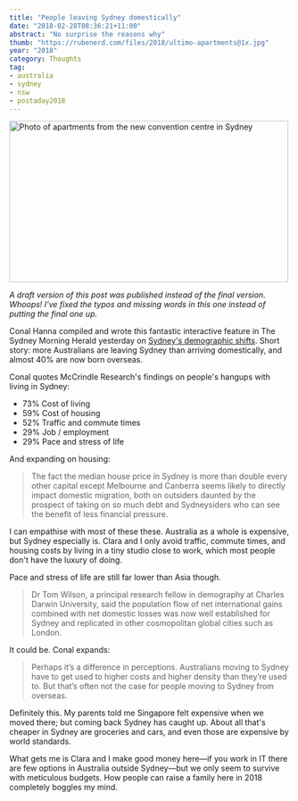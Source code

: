 ```yaml
---
title: "People leaving Sydney domestically"
date: "2018-02-28T08:36:21+11:00"
abstract: "No surprise the reasons why"
thumb: "https://rubenerd.com/files/2018/ultimo-apartments@1x.jpg"
year: "2018"
category: Thoughts
tag:
- australia
- sydney
- nsw
- postaday2018
---
```

<p><img src="https://rubenerd.com/files/2018/sydneyapartments@1x.jpg" srcset="https://rubenerd.com/files/2018/sydneyapartments@1x.jpg 1x, https://rubenerd.com/files/2018/sydneyapartments@2x.jpg 2x" alt="Photo of apartments from the new convention centre in Sydney" style="width:500px; height:289px;" /></p>

<p style="font-style:italic">A draft version of this post was published instead of the final version. Whoops! I've fixed the typos and missing words in this one instead of putting the final one up.</p>

Conal Hanna compiled and wrote this fantastic interactive feature in The Sydney Morning Herald yesterday on [Sydney's demographic shifts]. Short story: more Australians are leaving Sydney than arriving domestically, and almost 40% are now born overseas. 

Conal quotes McCrindle Research's findings on people's hangups with living in Sydney:

* 73% Cost of living
* 59% Cost of housing
* 52% Traffic and commute times
* 29% Job / employment
* 29% Pace and stress of life

And expanding on housing:

> The fact the median house price in Sydney is more than double every other capital except Melbourne and Canberra seems likely to directly impact domestic migration, both on outsiders daunted by the prospect of taking on so much debt and Sydneysiders who can see the benefit of less financial pressure. 

I can empathise with most of these these. Australia as a whole is expensive, but Sydney especially is. Clara and I only avoid traffic, commute times, and housing costs by living in a tiny studio close to work, which most people don't have the luxury of doing.

Pace and stress of life are still far lower than Asia though.

> Dr Tom Wilson, a principal research fellow in demography at Charles Darwin University, said the population flow of net international gains combined with net domestic losses was now well established for Sydney and replicated in other cosmopolitan global cities such as London. 

It could be. Conal expands:

> Perhaps it’s a difference in perceptions. Australians moving to Sydney have to get used to higher costs and higher density than they’re used to. But that’s often not the case for people moving to Sydney from overseas.

Definitely this. My parents told me Singapore felt expensive when we moved there; but coming back Sydney has caught up. About all that's cheaper in Sydney are groceries and cars, and even those are expensive by world standards.

What gets me is Clara and I make good money here—if you work in IT there are few options in Australia outside Sydney—but we only seem to survive with meticulous budgets. How people can raise a family here in 2018 completely boggles my mind.

[Sydney's demographic shifts]: https://www.smh.com.au/interactive/2018/the-world-loves-sydney-australians-arent-that-fussed/

